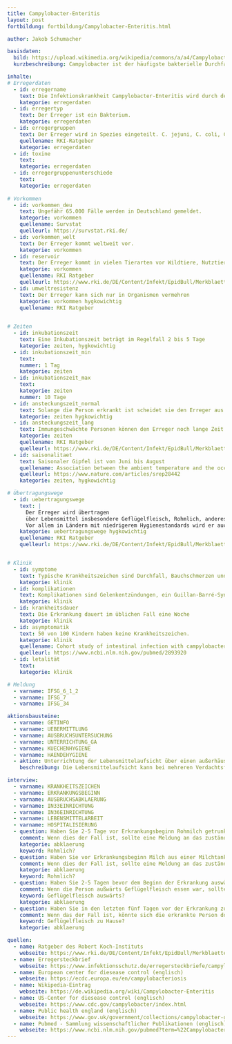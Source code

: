 ```yaml
---
title: Campylobacter-Enteritis
layout: post
fortbildung: fortbildung/Campylobacter-Enteritis.html

author: Jakob Schumacher

basisdaten:
  bild: https://upload.wikimedia.org/wikipedia/commons/a/a4/Campylobacter_fetus_01.jpg
  kurzbeschreibung: Campylobacter ist der häufigste bakterielle Durchfallerreger. Fast täglich erfolgen Meldungen an das Gesundheitsamt

inhalte:  
# Erregerdaten
  - id: erregername
    text: Die Infektionskrankheit Campylobacter-Enteritis wird durch den Erreger Campylobacter hervorgerufen. 
    kategorie: erregerdaten
  - id: erregertyp
    text: Der Erreger ist ein Bakterium. 
    kategorie: erregerdaten
  - id: erregergruppen
    text: Der Erreger wird in Spezies eingeteilt. C. jejuni, C. coli, C. lari, C. fetus und C. upsaliensis sind häufige Krankheitserreger
    quellename: RKI-Ratgeber 
    kategorie: erregerdaten
  - id: toxine
    text: 
    kategorie: erregerdaten
  - id: erregergruppenunterschiede
    text: 
    kategorie: erregerdaten
    
# Vorkommen
  - id: vorkommen_deu
    text: Ungefähr 65.000 Fälle werden in Deutschland gemeldet.
    kategorie: vorkommen
    quellename: Survstat
    quelleurl: https://survstat.rki.de/
  - id: vorkommen_welt
    text: Der Erreger kommt weltweit vor.
    kategorie: vorkommen
  - id: reservoir
    text: Der Erreger kommt in vielen Tierarten vor Wildtiere, Nutztiere und Heimtiere.  
    kategorie: vorkommen
    quellename: RKI Ratgeber
    quelleurl: https://www.rki.de/DE/Content/Infekt/EpidBull/Merkblaetter/Ratgeber_Campylobacter.html
  - id: umweltresistenz
    text: Der Erreger kann sich nur in Organismen vermehren
    kategorie: vorkommen hygkowichtig
    quellename: RKI Ratgeber 

    
# Zeiten
  - id: inkubationszeit
    text: Eine Inkubationszeit beträgt im Regelfall 2 bis 5 Tage
    kategorie: zeiten, hygkowichtig
  - id: inkubationszeit_min
    text: 
    nummer: 1 Tag
    kategorie: zeiten
  - id: inkubationszeit_max
    text:
    kategorie: zeiten
    nummer: 10 Tage
  - id: ansteckungszeit_normal
    text: Solange die Person erkrankt ist scheidet sie den Erreger aus. Auch nach dem Ende der Symptome wird der Erreger über Wochen ausgeschieden
    kategorie: zeiten hygkowichtig
  - id: ansteckungszeit_lang 
    text: Immungeschwächte Personen können den Erreger noch lange Zeit ausscheiden
    kategorie: zeiten
    quellename: RKI Ratgeber
    quelleurl: https://www.rki.de/DE/Content/Infekt/EpidBull/Merkblaetter/Ratgeber_Campylobacter.html
  - id: saisonalitaet
    text: Saisonaler Gipfel ist von Juni bis August
    quellename: Association between the ambient temperature and the occurrence of human Salmonella and Campylobacter infections 
    quelleurl: https://www.nature.com/articles/srep28442
    kategorie: zeiten, hygkowichtig 

# Übertragungswege
  - id: uebertragungswege
    text: | 
      Der Erreger wird übertragen 
      über Lebensmittel insbesondere Geflügelfleisch, Rohmlich, anderes Fleisch. Er wird selten von Mensch zu Mensch übertragen. 
      Vor allem in Ländern mit niedrigerem Hygienestandards wird er auch über Trinkwasser oder Baden übertragen. C. fetus kann von einer Mutter intrauterin oder perinatal auf das Kind gelangen. 
    kategorie: uebertragungswege hygkowichtig
    quellename: RKI Ratgeber
    quelleurl: https://www.rki.de/DE/Content/Infekt/EpidBull/Merkblaetter/Ratgeber_Campylobacter.html


# Klinik
  - id: symptome
    text: Typische Krankheitszeichen sind Durchfall, Bauchschmerzen und Erbrechen. Der Durchfall kann auch blutig sein. Es können Prodromi vor dem Beginn des Durchfalls auftreten. 
    kategorie: klinik
  - id: komplikationen
    text: Komplikationen sind Gelenkentzündungen, ein Guillan-Barré-Syndrom. Diskutiert werden Reizdarmsyndrom und chronisch-entzündliche Darmerkrankungen.
    kategorie: klinik
  - id: krankheitsdauer
    text: Die Erkrankung dauert im üblichen Fall eine Woche
    kategorie: klinik
  - id: asymptomatik
    text: 50 von 100 Kindern haben keine Krankheitszeichen.
    kategorie: klinik
    quellename: Cohort study of intestinal infection with campylobacter in Mexican children.
    quelleurl: https://www.ncbi.nlm.nih.gov/pubmed/2893920
  - id: letalität
    text: 
    kategorie: klinik

# Meldung
  - varname: IFSG_6_1_2
  - varname: IFSG_7
  - varname: IFSG_34 

aktionsbausteine:
  - varname: GETINFO
  - varname: UEBERMITTLUNG
  - varname: AUSBRUCHSUNTERSUCHUNG
  - varname: UNTERRICHTUNG_GA
  - varname: KUECHENHYGIENE
  - varname: HAENDEHYGIENE
  - aktion: Unterrichtung der Lebensmittelaufsicht über einen außerhäuslichen Essensort bei dem Geflügelfleisch gegessen wurde oder eine andere mögliche Ansteckungsquelle.
    beschreibung: Die Lebensmittelaufsicht kann bei mehreren Verdachtsfällen am selben Essensort eine Untersuchung einleiten.

interview:     
  - varname: KRANKHEITSZEICHEN
  - varname: ERKRANKUNGSBEGINN
  - varname: AUSBRUCHSABKLAERUNG
  - varname: IN33EINRICHTUNG
  - varname: IN36EINRICHTUNG
  - varname: LEBENSMITTELARBEIT
  - varname: HOSPITALISIERUNG
  - question: Haben Sie 2-5 Tage vor Erkrankungsbeginn Rohmilch getrunken?
    comment: Wenn dies der Fall ist, sollte eine Meldung an das zuständige Lebensmittelaufsichtsamt erfolgen. Die erkrankte Person sollte Wissen, das Rohmilch vor dem Konsum unbedingt abgekocht werden sollte. In der Vergangenheit hat es Ausbrüche durch Rohmilch gegeben.
    kategorie: abklaerung
    keyword: Rohmlich?
  - question: Haben Sie vor Erkrankungsbeginn Milch aus einer Milchtankstelle zu sich genommen?
    comment: Wenn dies der Fall ist, sollte eine Meldung an das zuständige Lebensmittelaufsichtsamt erfolgen. Es gibt Ausbrüche, die mit Milchtankstellen in Zusammenhang standen.
    kategorie: abklaerung
    keyword: Rohmlich?
  - question: Haben Sie 2-5 Tagen bevor dem Beginn der Erkrankung auswärts Geflügelfleisch gegessen? Wenn Ja, wo genau?
    comment: Wenn die Person außwärts Geflügelfleisch essen war, sollte der Name des Essensortes in einem öffentlichen Kommentar vermerkt werden. Das hilft der Landestelle einem Ausbruch auf die Spur zu kommen.
    keyword: Geflügelfleisch auswärts?
    kategorie: abklaerung
  - question: Haben Sie in den letzten fünf Tagen vor der Erkrankung zu Hause Geflügelfleisch gegessen?
    comment: Wenn das der Fall ist, könnte sich die erkrankte Person dort angesteckt haben. Insbesondere wenn die Person selber gekocht hat
    keyword: Geflügelfleisch zu Hause?
    kategorie: abklaerung

quellen:
  - name: Ratgeber des Robert Koch-Instituts
    webseite: https://www.rki.de/DE/Content/Infekt/EpidBull/Merkblaetter/Ratgeber_Campylobacter.html
  - name: Erregersteckbrief
    webseite: https://www.infektionsschutz.de/erregersteckbriefe/campylobacter/
  - name: European center for diesease control (englisch)
    webseite: https://ecdc.europa.eu/en/campylobacteriosis
  - name: Wikipedia-Eintrag
    webseite: https://de.wikipedia.org/wiki/Campylobacter-Enteritis
  - name: US-Center for diesease control (englisch)
    webseite: https://www.cdc.gov/campylobacter/index.html
  - name: Public health england (englisch)
    webseite: https://www.gov.uk/government/collections/campylobacter-guidance-data-and-analysis
  - name: Pubmed - Sammlung wissenschaftlicher Publikationen (englisch)
    webseite: https://www.ncbi.nlm.nih.gov/pubmed?term=%22Campylobacter+Infections%22%5BMesh%5D
---
```

